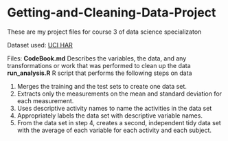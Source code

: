 # Getting-and-Cleaning-Data-Project
These are my project files for course 3 of data science specializaton

Dataset used:
[UCI HAR](https://d396qusza40orc.cloudfront.net/getdata%2Fprojectfiles%2FUCI%20HAR%20Dataset.zip)

Files:
**CodeBook.md** Describes the variables, the data, and any transformations or work that was performed to clean up the data\
**run_analysis.R** R script that performs the following steps on data
1. Merges the training and the test sets to create one data set.
2. Extracts only the measurements on the mean and standard deviation for each measurement.
3. Uses descriptive activity names to name the activities in the data set
4. Appropriately labels the data set with descriptive variable names.
5. From the data set in step 4, creates a second, independent tidy data set with the average of each variable for each activity and each subject.
